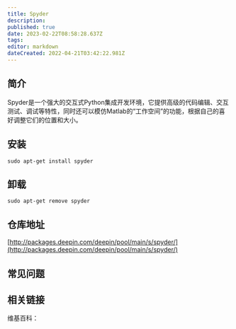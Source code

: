 ```yaml
---
title: Spyder
description: 
published: true
date: 2023-02-22T08:58:28.637Z
tags: 
editor: markdown
dateCreated: 2022-04-21T03:42:22.981Z
---
```


## 简介

Spyder是一个强大的交互式Python集成开发环境，它提供高级的代码编辑、交互测试、调试等特性，同时还可以模仿Matlab的“工作空间”的功能，根据自己的喜好调整它们的位置和大小。

## 安装

`sudo apt-get install spyder`

## 卸载

`sudo apt-get remove spyder`

## 仓库地址

[http://packages.deepin.com/deepin/pool/main/s/spyder/](http://packages.deepin.com/deepin/pool/main/s/spyder/)

## 常见问题

## 相关链接

维基百科：
